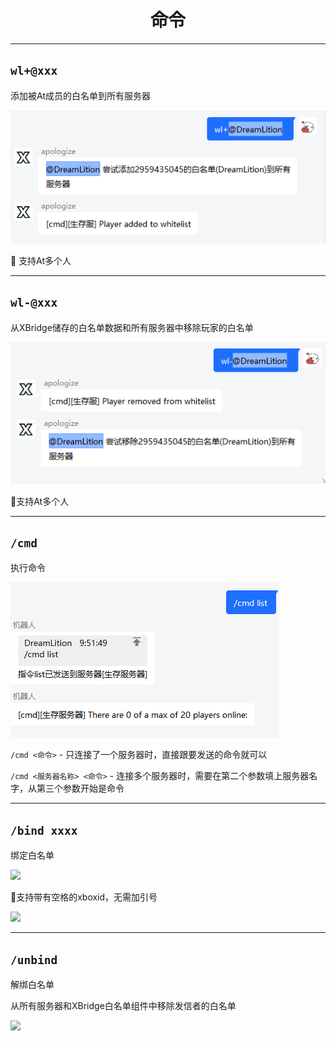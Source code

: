 # <center>命令</center>

***

## ```wl+@xxx```

添加被At成员的白名单到所有服务器

![](./img/wl_add.png)

📌 支持At多个人

***

## ```wl-@xxx```

从XBridge储存的白名单数据和所有服务器中移除玩家的白名单

![](./img/wl_rem.png)

📌支持At多个人

***

## ```/cmd```

执行命令

![](./img/cmd.png)

```/cmd <命令>``` - 只连接了一个服务器时，直接跟要发送的命令就可以

```/cmd <服务器名称> <命令>``` - 连接多个服务器时，需要在第二个参数填上服务器名字，从第三个参数开始是命令

***

## ```/bind xxxx```

绑定白名单

![](./img/bind.png)

📌支持带有空格的xboxid，无需加引号

![](./img/bind2.png)

***

## ```/unbind```

解绑白名单

从所有服务器和XBridge白名单组件中移除发信者的白名单

![](./img/unbind.png)

